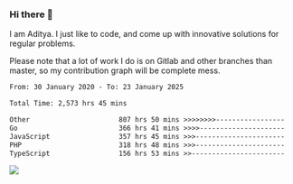 ### Hi there 👋

I am Aditya. I just like to code, and come up with innovative solutions for regular problems.

Please note that a lot of work I do is on Gitlab and other branches than master, so my contribution graph will be complete mess.

<!--START_SECTION:waka-->

```txt
From: 30 January 2020 - To: 23 January 2025

Total Time: 2,573 hrs 45 mins

Other                      807 hrs 50 mins >>>>>>>>-----------------   31.39 %
Go                         366 hrs 41 mins >>>>---------------------   14.25 %
JavaScript                 357 hrs 45 mins >>>----------------------   13.90 %
PHP                        318 hrs 48 mins >>>----------------------   12.39 %
TypeScript                 156 hrs 53 mins >>-----------------------   06.10 %
```

<!--END_SECTION:waka-->

![](https://komarev.com/ghpvc/?username=BrainBuzzer)
